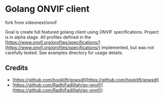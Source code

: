 # Golang ONVIF client
fork from videonext/onvif

Goal is create full featured golang client using ONVIF specifications. Project is in alpha stage. All profiles defined in the [https://www.onvif.org/profiles/specifications/](https://www.onvif.org/profiles/specifications/) implemented, but was not carefully tested. See examples directory for usage details.
  
## Credits
 - [https://github.com/hooklift/gowsdl](https://github.com/hooklift/gowsdl)
 - [https://github.com/RadhiFadlillah/go-onvif/](https://github.com/RadhiFadlillah/go-onvif/)
